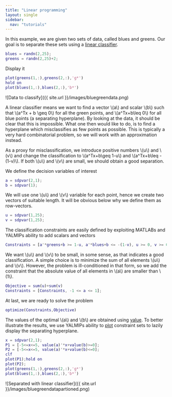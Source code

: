```yaml
---
title: "Linear programming"
layout: single
sidebar:
  nav: "tutorials"
---
```


In this example, we are given two sets of data, called blues and greens. Our goal is to separate these sets using a [linear classifier](http://en.wikipedia.org/wiki/Linear_classifier).

````matlab
blues = randn(2,25);
greens = randn(2,25)+2;
````

Display it

````matlab
plot(greens(1,:),greens(2,:),'g*')
hold on
plot(blues(1,:),blues(2,:),'b*')
````

![Data to classify]({{ site.url }}/images/bluegreendata.png)

A linear classifier means we want to find a vector \\(a\\) and scalar \\(b\\) such that \\(a^Tx + b \geq 0\\) for all the green points, and \\(a^Tx+b\leq 0\\) for all blue points (a separating hyperplane). By looking at the data, it should be clear that this is impossible. What one then would like to do, is to find a hyperplane which misclassifies as few points as possible. This is typically a very hard combinatorial problem, so we will work with an approximation instead.

As a proxy for misclassification, we introduce positive numbers \\(u\\) and \\(v\\) and change the classification to \\(a^Tx+b\geq 1-u\\) and \\(a^Tx+b\leq -(1-v)\\). If both \\(u\\) and \\(v\\) are small, we should obtain a good separation.

We define the decision variables of interest

````matlab
a = sdpvar(2,1);
b = sdpvar(1);
```` 

We will use one \\(u\\) and \\(v\\) variable for each point, hence we create two vectors of suitable length. It will be obvious below why we define them as row-vectors.

````matlab
u = sdpvar(1,25);
v = sdpvar(1,25);
```` 

The classification constraints are easily defined by exploiting MATLABs and YALMIPs ability to add scalars and vectors

````matlab
Constraints = [a'*greens+b >= 1-u, a'*blues+b <= -(1-v), u >= 0, v >= 0]
````

We want \\(u\\) and \\(v\\) to be small, in some sense, as that indicates a good classification. A simple choice is to minimize the sum of all elements \\(u\\) and \\(v\\). However, the problem is ill-conditioned in that form, so we add the constraint that the absolute value of all elements in \\(a\\) are smaller than \\(1\\).

````matlab
Objective = sum(u)+sum(v)
Constraints = [Constraints, -1 <= a <= 1];
````

At last, we are ready to solve the problem

````matlab
optimize(Constraints,Objective)
````

The values of the optimal \\(a\\) and \\(b\\) are obtained using [value](/yalmip/commands/value). To better illustrate the results, we use YALMIPs ability to [plot](/yalmip/commands/plot) constraint sets to lazily display the separating hyperplane.

````matlab
x = sdpvar(2,1);
P1 = [-5<=x<=5, value(a)'*x+value(b)>=0];
P2 = [-5<=x<=5, value(a)'*x+value(b)<=0];
clf
plot(P1);hold on
plot(P2);
plot(greens(1,:),greens(2,:),'g*')
plot(blues(1,:),blues(2,:),'b*')
````

![Separated with linear classifier]({{ site.url }}/images/bluegreendatapartioned.png)

